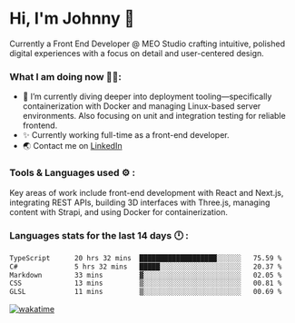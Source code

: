 # Hi, I'm Johnny 👋

Currently a Front End Developer @ MEO Studio crafting intuitive, polished digital experiences with a focus on detail and user-centered design.

### What I am doing now 🧑‍💻:

- 🔭 I’m currently diving deeper into deployment tooling—specifically containerization with Docker and managing Linux-based server environments. Also focusing on unit and integration testing for reliable frontend.
- ✨ Currently working full-time as a front-end developer.
- 🌏 Contact me on [LinkedIn](https://www.linkedin.com/in/johchai/)

### Tools & Languages used ⚙️ :

Key areas of work include front-end development with React and Next.js, integrating REST APIs, building 3D interfaces with Three.js, managing content with Strapi, and using Docker for containerization.

### Languages stats for the last 14 days 🕛 :

<!--START_SECTION:waka-->

```txt
TypeScript      20 hrs 32 mins  ███████████████████░░░░░░   75.59 %
C#              5 hrs 32 mins   █████░░░░░░░░░░░░░░░░░░░░   20.37 %
Markdown        33 mins         ▓░░░░░░░░░░░░░░░░░░░░░░░░   02.05 %
CSS             13 mins         ▒░░░░░░░░░░░░░░░░░░░░░░░░   00.81 %
GLSL            11 mins         ▒░░░░░░░░░░░░░░░░░░░░░░░░   00.69 %
```

<!--END_SECTION:waka-->

[![wakatime](https://wakatime.com/badge/user/0cd14e89-b357-451d-b5c1-4a79286fb5a6.svg)](https://wakatime.com/@0cd14e89-b357-451d-b5c1-4a79286fb5a6)
